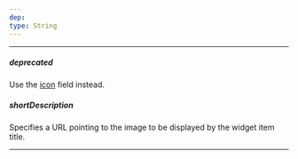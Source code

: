 ```yaml
---
dep: 
type: String
---
```

---
##### deprecated
Use the [icon](/api-reference/10%20UI%20Widgets/dxAccordion/5%20Default%20Item%20Template/icon.md '{basewidgetpath}/Default_Item_Template/#icon') field instead.

##### shortDescription
Specifies a URL pointing to the image to be displayed by the widget item title.

---
